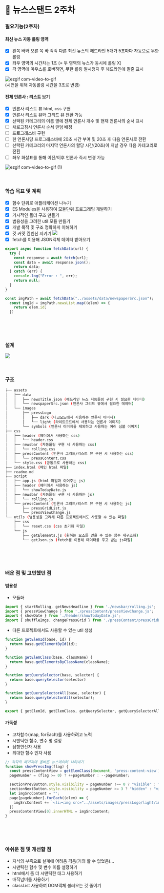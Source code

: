 # :file_folder: 뉴스스탠드 2주차
### 필요기능(2주차) 
#### 최신 뉴스 자동 롤링 영역
- [X] 왼쪽 바와 오른 쪽 바 각각 다른 최신 뉴스의 헤드라인 5개가 5초마다 자동으로 무한 롤링
- [X] 좌우 영역의 시간차는 1초 (= 두 영역의 뉴스가 동시에 롤링 X)
- [X] 각 영역에 마우스를 호버하면, 무한 롤링 일시정지 후 헤드라인에 밑줄 표시
   
![ezgif com-video-to-gif](https://github.com/softeerbootcamp-2nd/fe-newsstand/assets/62049151/3e41cd92-644d-4daa-90d4-b8e7f4bff87e)   
(시연을 위해 자동롤링 시간을 3초로 변경)
#### 전체 언론사 : 리스트 보기
- [X] 언론사 리스트 뷰 html, css 구현
- [X] 언론사 리스트 뷰와 그리드 뷰 전환 가능
- [X] 선택된 카테고리의 이름 옆에 전체 언론사 개수 및 현재 언론사의 순서 표시
- [ ] 새로고침시 언론사 순서 랜덤 배정
- [ ] 프로그래스바 구현
- [ ] 한 언론사당 프로그래스바에 20초 시간 부여 및 20초 후 다음 언론사로 전환
- [ ] 선택된 카테고리의 마지막 언론사의 할당 시간(20초)이 지날 경우 다음 카테고리로 전환
- [ ] 좌우 화살표를 통해 이전/이후 언론사 즉시 변경 가능

![ezgif com-video-to-gif (1)](https://github.com/softeerbootcamp-2nd/fe-newsstand/assets/62049151/1191698a-2bfa-4004-9cdb-1038ed119c5f)
<br><br><br>
### 학습 목표 및 계획   
- [X] 함수 단위로 애플리케이션 나누기
- [X] ES Modules을 사용하여 모듈단위 프로그래밍 개발하기
- [X] 가시적인 폴더 구조 만들기
- [X] 범용성을 고려한 util 모듈 만들기
- [X] 개발 목적 및 구조 명확하게 이해하기
- [X] 깃 커밋 컨벤션 지키기
<a href='https://ifh.cc/v-AxXcNz' target='_blank'><img src='https://ifh.cc/g/AxXcNz.jpg' border='0'></a>
- [X] fetch를 이용해 JSON객체 데이터 받아오기
```javascript
export async function fetchData(url) {
  try {
    const response = await fetch(url);
    const data = await response.json();
    return data;
  } catch (err) {
    console.log("Error : ", err);
    return null;
  }
}
```

```javascript
const imgPath = await fetchData("../assets/data/newspaperSrc.json");
  const imgId = imgPath.newsList.map((elem) => {
    return elem.id;
  })
```
<br><br><br>
### 설계
<a href='https://ifh.cc/v-1OMqfJ' target='_blank'><img src='https://ifh.cc/g/1OMqfJ.jpg' border='0'></a>
<br><br><br>
### 구조   
```bash
├── assets
│   ├── data
│   │   ├── newsTitle.json (헤드라인 뉴스 자동롤링 구현 시 필요한 데이터)
│   │   └── newspaperSrc.json (언론사 그리드 뷰에서 필요한 데이터)
│   └── images
│       ├── pressLogo
│       │   ├── dark (다크모드에서 사용하는 언론사 이미지)
│       │   └── light (라이트모드에서 사용하는 언론사 이미지)
│       └── symbols (언론사 이미지를 제외하고 사용하는 여러 심볼 이미지)
├── css
│   ├── header (헤더에서 사용하는 css)
│   │   └── header.css
│   ├── newsbar (자동롤링 구현 시 사용하는 css)
│   │   └── rolling.css
│   ├── pressContent (언론사 그리드/리스트 뷰 구현 시 사용하는 css)
│   │   └── pressContent.css
│   └── style.css (공통으로 사용하는 css)
├── index.html (메인 html 파일)
├── readme.md
├── script
│   ├── app.js (html 파일과 이어주는 js)
│   ├── header (헤더에서 사용하는 js)
│   │   └── showTodayDate.js
│   ├── newsbar (자동롤링 구현 시 사용하는 js)
│   │   └── rolling.js
│   └── pressContent (언론사 그리드/리스트 뷰 구현 시 사용하는 js)
│       ├── pressGridList.js
│       └── pressViewChange.js
└── utils (범용성을 고려해 다른 프로젝트에서도 사용할 수 있는 파일)
    ├── css 
    │   └── reset.css (css 초기화 파일)
    └── js
        ├── getElements.js (원하는 요소를 얻을 수 있는 함수 재구조화)
        └── getJson.js (fetch를 이용해 데이터를 주고 받는 js파일)
```
<br><br><br>
### 배운 점 및 고민했던 점   
#### 범용성

- 모듈화

```javascript
import { startRolling, getNewsHeadline } from './newsbar/rolling.js';
import { pressViewChange } from './pressContent/pressViewChange.js';
import { showDate } from './header/showTodayDate.js';
import { shuffleImgs, changePressGrid } from './pressContent/pressGridList.js';
```
+  다른 프로젝트에서도 사용할 수 있는 util 생성   

```javascript
function getElemId(base, id) {
  return base.getElementById(id);
}

function getElemClass(base, className) {
  return base.getElementsByClassName(className);
}

function getQuerySelector(base, selector) {
  return base.querySelector(selector)
}

function getQuerySelectorAll(base, selector) {
  return base.querySelectorAll(selector);
}

export { getElemId, getElemClass, getQuerySelector, getQuerySelectorAll };
```


#### 가독성
- 고차함수(map, forEach)를 사용하려고 노력
- 시맨틱한 함수, 변수 명 설정
- 삼항연산자 사용
- 최대한 함수 인자 사용
```javascript
// 각각의 페이지에 올바른 뉴스데이터 나타내기
function showPressImg(flag) {
  const pressContentView = getElemClass(document, 'press-content-view');
  pageNumber = (flag >= 0) ? ++pageNumber : --pageNumber;

  sectionPrevButton.style.visibility = pageNumber !== 0 ? "visible" : "hidden";
  sectionNextButton.style.visibility = pageNumber >= 3 ? "hidden" : "visible";
  let imgSrcContent = "";
  page[pageNumber].forEach((elem) => {
    imgSrcContent += `<li><img src="../assets/images/pressLogo/light/img${elem}.svg"</li>`;
  })
  pressContentView[0].innerHTML = imgSrcContent;
}
```

<br><br><br>
### 아쉬운 점 및 개선할 점
- 지식의 부족으로 설계에 어려움 겪음(거의 할 수 없었음)...
- 시맨틱한 함수 및 변수 이름 설정하기
- html에서 좀 더 시맨틱한 태그 사용하기
- 매직넘버를 사용하기
- classList 사용하여 DOM객체 불러오는 것 줄이기

